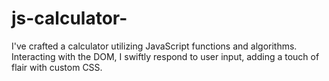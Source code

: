 # js-calculator-
I've crafted a calculator utilizing JavaScript functions and algorithms. Interacting with the DOM, I swiftly respond to user input, adding a touch of flair with custom CSS.
